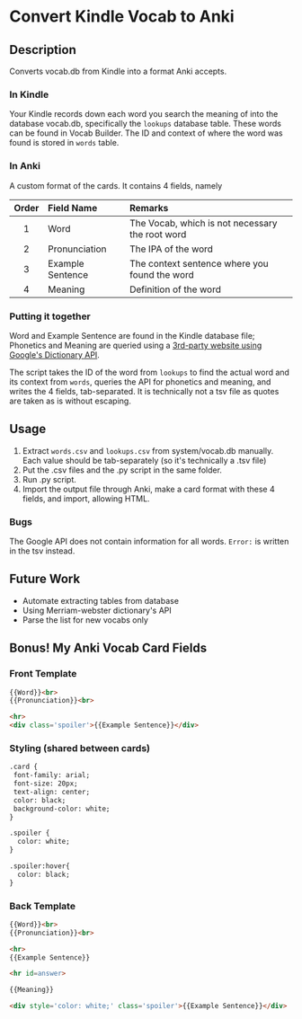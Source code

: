 # Convert Kindle Vocab to Anki
## Description
Converts vocab.db from Kindle into a format Anki accepts.

### In Kindle
Your Kindle records down each word you search the meaning of into the database vocab.db, specifically the `lookups` database table. These words can be found in Vocab Builder. The ID and context of where the word was found is stored in `words` table.

### In Anki
A custom format of the cards. It contains 4 fields, namely

|Order|Field Name|Remarks|
|:---:|:---------|:------|
|1    |Word      |The Vocab, which is not necessary the root word|
|2    |Pronunciation |The IPA of the word|
|3    |Example Sentence|The context sentence where you found the word|
|4    |Meaning   |Definition of the word|

### Putting it together
Word and Example Sentence are found in the Kindle database file;
Phonetics and Meaning are queried using a [3rd-party website using Google's Dictionary API](https://googledictionaryapi.eu-gb.mybluemix.net/).

The script takes the ID of the word from `lookups` to find the actual word and its context from `words`, queries the API for phonetics and meaning, and writes the 4 fields, tab-separated. It is technically not a tsv file as quotes are taken as is without escaping.

## Usage
1. Extract `words.csv` and `lookups.csv` from system/vocab.db manually. Each value should be tab-separately (so it's technically a .tsv file)
2. Put the .csv files and the .py script in the same folder.
3. Run .py script.
4. Import the output file through Anki, make a card format with these 4 fields, and import, allowing HTML.

### Bugs
The Google API does not contain information for all words. `Error:` is written in the tsv instead.

## Future Work
* Automate extracting tables from database
* Using Merriam-webster dictionary's API
* Parse the list for new vocabs only


## Bonus! My Anki Vocab Card Fields
### Front Template
```HTML
{{Word}}<br>
{{Pronunciation}}<br>

<hr>
<div class='spoiler'>{{Example Sentence}}</div>
```

### Styling (shared between cards)
```HTML
.card {
 font-family: arial;
 font-size: 20px;
 text-align: center;
 color: black;
 background-color: white;
}

.spoiler { 
  color: white;
}

.spoiler:hover{
  color: black;
}
```

### Back Template
```HTML
{{Word}}<br>
{{Pronunciation}}<br>

<hr>
{{Example Sentence}}

<hr id=answer>

{{Meaning}}

<div style='color: white;' class='spoiler'>{{Example Sentence}}</div>
```

